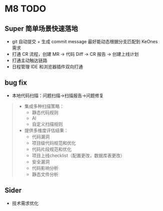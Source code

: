 # M8 TODO

## Super 简单场景快速落地
* git 自动提交 + 生成 commit message  最好能动态根据分支匹配到 KeOnes 需求
* 打通 CR 流程，创建 MR -> 代码 Diff -> CR 报告 -> 创建上线计划
* 打通主动触达链路
* 日程管理 IDE 和浏览器插件双向打通

## bug fix
* 本地代码扫描：问题扫描->扫描报告->问题修复
> * 集成多种扫描策略：
>   * 静态代码规则
>   * AI
>   * 自定义扫描规则
> * 提供多维度评估结果：
>   * 代码漏洞
>   * 项目级代码规范和优化
>   * 代码片段规范和优化
>   * 项目上线checklist（配置更改，数据库表更改）
>   * 安全漏洞
>   * 代码影响分析
>   * 静态文件分析

## Sider
* 技术需求优化